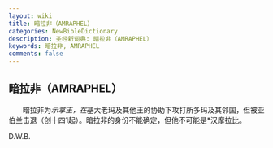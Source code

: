 ```yaml
---
layout: wiki
title: 暗拉非（AMRAPHEL）
categories: NewBibleDictionary
description: 圣经新词典: 暗拉非（AMRAPHEL）
keywords: 暗拉非, AMRAPHEL
comments: false
---
```


## 暗拉非（AMRAPHEL）

　　暗拉非为*示拿王，在*基大老玛及其他王的协助下攻打所多玛及其邻国，但被亚伯兰击退（创十四1起）。暗拉非的身份不能确定，但他不可能是*汉摩拉比。

D.W.B.






